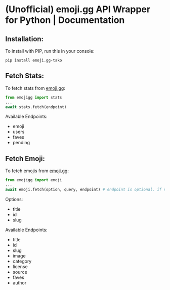 # (Unofficial) emoji.gg API Wrapper for Python | Documentation

## Installation:
To install with PIP, run this in your console:
```
pip install emoji.gg-tako
```
## Fetch Stats:

To fetch stats from [emoji.gg](https://emoji.gg):
```py
from emojigg import stats
...
await stats.fetch(endpoint)
```
Available Endpoints:
- emoji
- users
- faves
- pending

## Fetch Emoji:

To fetch emojis from [emoji.gg](https://emoji.gg):
```py
from emojigg import emoji
...
await emoji.fetch(option, query, endpoint) # endpoint is optional. if not provided, will return the whole JSON response.
```
Options:
- title
- id
- slug

Available Endpoints:
- title
- id
- slug
- image
- category
- license
- source
- faves
- author
